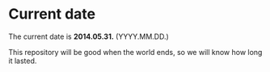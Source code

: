 # Current date

The current date is **2014.05.31.** (YYYY.MM.DD.)

This repository will be good when the world ends, so we will know how long it lasted.